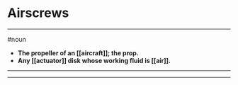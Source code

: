 # Airscrews
---
#noun
- **The propeller of an [[aircraft]]; the prop.**
- **Any [[actuator]] disk whose working fluid is [[air]].**
---
---
